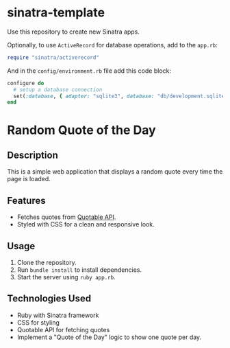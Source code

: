 # sinatra-template

Use this repository to create new Sinatra apps. 

Optionally, to use `ActiveRecord` for database operations, add to the `app.rb`:

```ruby
require "sinatra/activerecord"
```

And in the `config/environment.rb` file add this code block:

```ruby
configure do
  # setup a database connection
  set(:database, { adapter: "sqlite3", database: "db/development.sqlite3" })
end
```
# Random Quote of the Day

## Description
This is a simple web application that displays a random quote every time the page is loaded. 

## Features
- Fetches quotes from [Quotable API](https://github.com/lukePeavey/quotable).
- Styled with CSS for a clean and responsive look.

## Usage
1. Clone the repository.
2. Run `bundle install` to install dependencies.
3. Start the server using `ruby app.rb`.

## Technologies Used
- Ruby with Sinatra framework
- CSS for styling
- Quotable API for fetching quotes
- Implement a "Quote of the Day" logic to show one quote per day.
